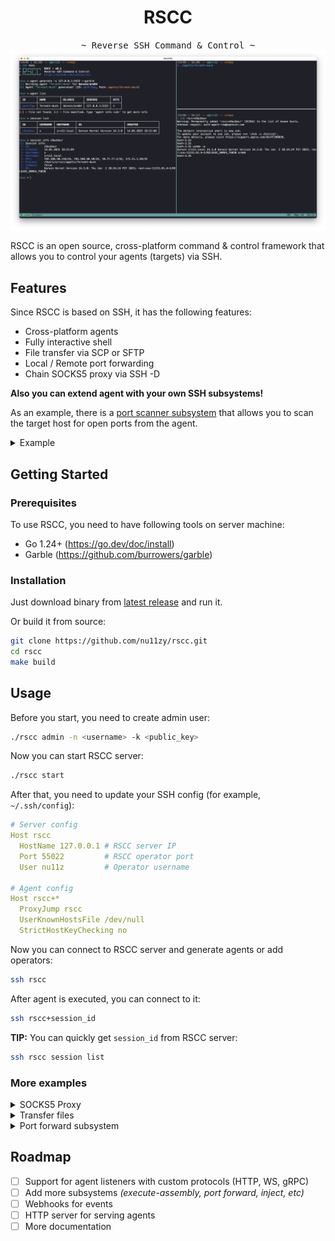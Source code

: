 <div align="center">
  <h1>RSCC</h1>
  <tt>~ Reverse SSH Command & Control ~</tt><br/>
  <img src=".github/rscc.png"/><br/>
</div>

RSCC is an open source, cross-platform command & control framework that allows you to control your agents (targets) via SSH.

## Features

Since RSCC is based on SSH, it has the following features:

- Cross-platform agents
- Fully interactive shell
- File transfer via SCP or SFTP
- Local / Remote  port forwarding
- Chain SOCKS5 proxy via SSH -D

**Also you can extend agent with your own SSH subsystems!**

As an example, there is a [port scanner subsystem](pkg/agent/internal/sshd/subsystems/pscan.go) that allows you to scan the target host for open ports from the agent.

<details>
<summary>Example</summary><br/>

```sh
ssh rscc+agent_id -s pscan --ports 139,445,3389 --ips 10.10.10.10
```

</details>

## Getting Started

### Prerequisites

To use RSCC, you need to have following tools on server machine:

- Go 1.24+ (https://go.dev/doc/install)
- Garble (https://github.com/burrowers/garble)

### Installation

Just download binary from [latest release](https://github.com/nu11zy/rscc/releases/latest) and run it.

Or build it from source:

```sh
git clone https://github.com/nu11zy/rscc.git
cd rscc
make build
```

## Usage

Before you start, you need to create admin user:

```sh
./rscc admin -n <username> -k <public_key>
```

Now you can start RSCC server:

```sh
./rscc start
```

After that, you need to update your SSH config (for example, `~/.ssh/config`):

```yml
# Server config
Host rscc
  HostName 127.0.0.1 # RSCC server IP
  Port 55022         # RSCC operator port
  User nu11z         # Operator username

# Agent config
Host rscc+*
  ProxyJump rscc
  UserKnownHostsFile /dev/null
  StrictHostKeyChecking no
```

Now you can connect to RSCC server and generate agents or add operators:

```sh
ssh rscc
```

After agent is executed, you can connect to it:

```sh
ssh rscc+session_id
```

**TIP:** You can quickly get `session_id` from RSCC server:

```sh
ssh rscc session list
```

### More examples

<details>
<summary>SOCKS5 Proxy</summary><br/>

```sh
ssh -D 9090 rscc+agent_id
```

Now you can use `127.0.0.1:9090` as SOCKS5 proxy.

</details>

<details>
<summary>Transfer files</summary><br/>

SCP:

```sh
scp /path/to/local/file rscc+agent_id:/path/to/remote/file
```

SFTP:

```sh
sftp rscc+agent_id
```

</details>

<details>
<summary>Port forward subsystem</summary><br/>

List forwarded ports:

```sh
ssh rscc+agent_id -s pfwd list
```

Forward local port 8080 to 1.1.1.1:80:

```sh
ssh rscc+agent_id -s pfwd start 8080:1.1.1.1:80
```

Stop port forward:

```sh
ssh rscc+agent_id -s pfwd stop 8080
```

</details>

## Roadmap

- [ ] Support for agent listeners with custom protocols (HTTP, WS, gRPC)
- [ ] Add more subsystems *(execute-assembly, port forward, inject, etc)*
- [ ] Webhooks for events
- [ ] HTTP server for serving agents
- [ ] More documentation
